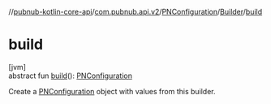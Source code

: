 //[pubnub-kotlin-core-api](../../../../index.md)/[com.pubnub.api.v2](../../index.md)/[PNConfiguration](../index.md)/[Builder](index.md)/[build](build.md)

# build

[jvm]\
abstract fun [build](build.md)(): [PNConfiguration](../index.md)

Create a [PNConfiguration](../index.md) object with values from this builder.
